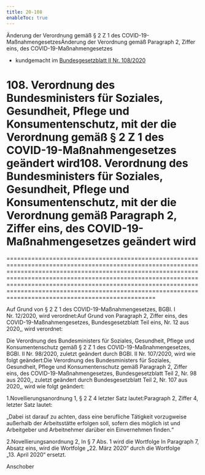 ```yaml
---
title: 20-108
enableToc: true
---
```


Änderung der Verordnung gemäß § 2 Z 1 des COVID-19-MaßnahmengesetzesÄnderung der Verordnung gemäß Paragraph 2, Ziffer eins, des COVID-19-Maßnahmengesetzes
* kundgemacht im [Bundesgesetzblatt II Nr. 108/2020](https://www.ris.bka.gv.at/eli/bgbl/II/2020/108)

# 108\. Verordnung des Bundesministers für Soziales, Gesundheit, Pflege und Konsumentenschutz, mit der die Verordnung gemäß § 2 Z 1 des COVID-19-Maßnahmengesetzes geändert wird108\. Verordnung des Bundesministers für Soziales, Gesundheit, Pflege und Konsumentenschutz, mit der die Verordnung gemäß Paragraph 2, Ziffer eins, des COVID-19-Maßnahmengesetzes geändert wird
==============================================================================================================================================================================================================================================================================================================================================================================

Auf Grund von § 2 Z 1 des COVID-19-Maßnahmengesetzes, BGBl. I Nr. 12/2020, wird verordnet:Auf Grund von Paragraph 2, Ziffer eins, des COVID-19-Maßnahmengesetzes, Bundesgesetzblatt Teil eins, Nr. 12 aus 2020,, wird verordnet:

Die Verordnung des Bundesministers für Soziales, Gesundheit, Pflege und Konsumentenschutz gemäß § 2 Z 1 des COVID-19-Maßnahmengesetzes, BGBl. II Nr. 98/2020, zuletzt geändert durch BGBl. II Nr. 107/2020, wird wie folgt geändert:Die Verordnung des Bundesministers für Soziales, Gesundheit, Pflege und Konsumentenschutz gemäß Paragraph 2, Ziffer eins, des COVID-19-Maßnahmengesetzes, Bundesgesetzblatt Teil 2, Nr. 98 aus 2020,, zuletzt geändert durch Bundesgesetzblatt Teil 2, Nr. 107 aus 2020,, wird wie folgt geändert:

1.Novellierungsanordnung 1, § 2 Z 4 letzter Satz lautet:Paragraph 2, Ziffer 4, letzter Satz lautet:

„Dabei ist darauf zu achten, dass eine berufliche Tätigkeit vorzugweise außerhalb der Arbeitsstätte erfolgen soll, sofern dies möglich ist und Arbeitgeber und Arbeitnehmer darüber ein Einvernehmen finden.“

2.Novellierungsanordnung 2, In § 7 Abs. 1 wird die Wortfolge In Paragraph 7, Absatz eins, wird die Wortfolge „22. März 2020“ durch die Wortfolge „13. April 2020“ ersetzt.

Anschober